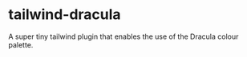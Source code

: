 # tailwind-dracula
A super tiny tailwind plugin that enables the use of the Dracula colour palette.
